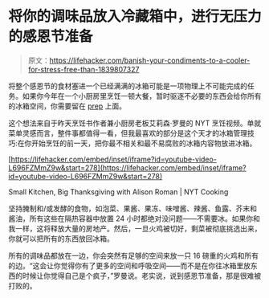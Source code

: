 # 将你的调味品放入冷藏箱中，进行无压力的感恩节准备

> 原文：<https://lifehacker.com/banish-your-condiments-to-a-cooler-for-stress-free-than-1839807327>

将整个感恩节的食材塞进一个已经满满的冰箱可能是一项物理上不可能完成的任务。如果你今年在一个小厨房里烹饪一顿大餐，暂时驱逐不必要的东西会给你所有的冰箱空间，你需要留在 [prep](https://lifehacker.com/what-you-should-be-doing-right-now-to-prep-for-thanksgi-1820087362) 上面。



这个想法来自于昨天烹饪书作者兼小厨房老板艾莉森·罗曼的 NYT 烹饪视频。单就菜单灵感而言，整件事都值得一看，但我最喜欢的部分是这个天才的冰箱管理技巧:在你开始烹饪的前一天，把你最不相关和最不易腐败的冰箱内容物放进冰箱。

 [https://lifehacker.com/embed/inset/iframe?id=youtube-video-L696FZMmZ9w&start=278](https://lifehacker.com/embed/inset/iframe?id=youtube-video-L696FZMmZ9w&start=278)

<figcaption class="sc-1ptbguh-0 hxeMec caption">Small Kitchen, Big Thanksgiving with Alison Roman | NYT Cooking</figcaption> 

坚持腌制和/或发酵的食物，如泡菜、果酱、果冻、味噌酱、辣酱、鱼露、芥末和酱油，所有这些在隔热容器中放置 24 小时都绝对没问题——不需要冰。如果你和我一样，这将释放大量的房地产。然后，一旦火鸡被切好，剩菜被彻底挑选出来，你就可以把所有的东西放回冰箱。

所有的调味品都放在一边，你会突然有足够的空间来放一只 16 磅重的火鸡和所有的边。“这会让你觉得你有了更多的空间和呼吸空间——而不是在你往冰箱里放东西的时候让你觉得自己是个疯子，”罗曼说。老实说，说到感恩节准备，那是很难被打败的。